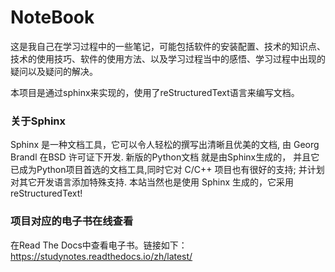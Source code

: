 # NoteBook

这是我自己在学习过程中的一些笔记，可能包括软件的安装配置、技术的知识点、技术的使用技巧、软件的使用方法、以及学习过程当中的感悟、学习过程中出现的疑问以及疑问的解决。

本项目是通过sphinx来实现的，使用了reStructuredText语言来编写文档。

### 关于Sphinx

Sphinx 是一种文档工具，它可以令人轻松的撰写出清晰且优美的文档, 由 Georg Brandl 在BSD 许可证下开发. 新版的Python文档 就是由Sphinx生成的， 并且它已成为Python项目首选的文档工具,同时它对 C/C++ 项目也有很好的支持; 并计划对其它开发语言添加特殊支持. 本站当然也是使用 Sphinx 生成的，它采用reStructuredText! 


### 项目对应的电子书在线查看

在Read The Docs中查看电子书。链接如下：
https://studynotes.readthedocs.io/zh/latest/
